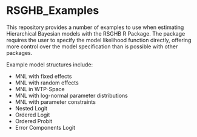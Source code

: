 # RSGHB_Examples
This repository provides a number of examples to use when estimating Hierarchical Bayesian models with the RSGHB R Package. The package requires the user to specify the model likelihood function directly, offering more control over the model specification than is possible with other packages.

Example model structures include:

- MNL with fixed effects
- MNL with random effects
- MNL in WTP-Space
- MNL with log-normal parameter distributions
- MNL with parameter constraints
- Nested Logit
- Ordered Logit
- Ordered Probit
- Error Components Logit
